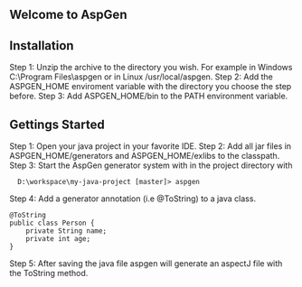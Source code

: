 ## Welcome to AspGen

## Installation
Step 1: Unzip the archive to the directory you wish. For example in Windows C:\Program Files\aspgen or in Linux /usr/local/aspgen.
Step 2: Add the ASPGEN_HOME enviroment variable with the directory you choose the step before.
Step 3: Add ASPGEN_HOME/bin to the PATH environment variable.

## Gettings Started
Step 1: Open your java project in your favorite IDE.
Step 2: Add all jar files in ASPGEN_HOME/generators and ASPGEN_HOME/exlibs to the classpath.
Step 3: Start the AspGen generator system with in the project directory with

```
  D:\workspace\my-java-project [master]> aspgen
```
Step 4: Add a generator annotation (i.e @ToString) to a java class.

```
@ToString
public class Person {
	private String name;
	private int age;
}
```
Step 5: After saving the java file aspgen will generate an aspectJ file with the ToString method.